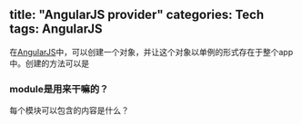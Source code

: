 title: "AngularJS provider"
categories: Tech
tags: AngularJS
---

在[AngularJS](http://angularjs.org)中，可以创建一个对象，并让这个对象以单例的形式存在于整个app中。创建的方法可以是

### module是用来干嘛的？
每个模块可以包含的内容是什么？
